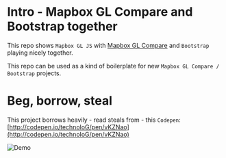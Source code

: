 # Intro - Mapbox GL Compare and Bootstrap together

This repo shows `Mapbox GL JS` with [Mapbox GL Compare](https://docs.mapbox.com/mapbox-gl-js/example/mapbox-gl-compare/) and `Bootstrap` playing nicely together.

This repo can be used as a kind of boilerplate for new `Mapbox GL Compare / Bootstrap` projects.

# Beg, borrow, steal

This project borrows heavily - read steals from - this `Codepen`: [http://codepen.io/technoloG/pen/vKZNao](http://codepen.io/technoloG/pen/vKZNao)

![Demo](images/mapbox-gl-js-with-bootstrap.gif)

